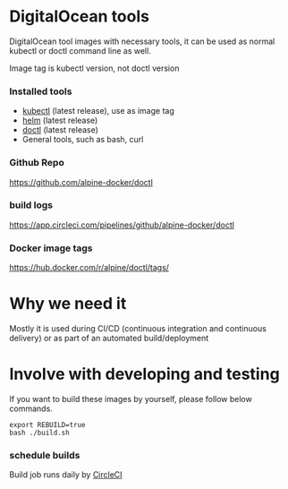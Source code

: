 # DigitalOcean tools 

DigitalOcean tool images with necessary tools, it can be used as normal kubectl or doctl command line as well.

Image tag is kubectl version, not doctl version

### Installed tools

- [kubectl](https://github.com/kubernetes/kubectl) (latest release), use as image tag
- [helm](https://github.com/helm/helm) (latest release)
- [doctl](https://github.com/digitalocean/doctl) (latest release)
- General tools, such as bash, curl

### Github Repo

https://github.com/alpine-docker/doctl

### build logs

https://app.circleci.com/pipelines/github/alpine-docker/doctl

### Docker image tags

https://hub.docker.com/r/alpine/doctl/tags/

# Why we need it

Mostly it is used during CI/CD (continuous integration and continuous delivery) or as part of an automated build/deployment

# Involve with developing and testing

If you want to build these images by yourself, please follow below commands.

```
export REBUILD=true
bash ./build.sh
```

### schedule builds

Build job runs daily by [CircleCI](https://circleci.com/dashboard)
